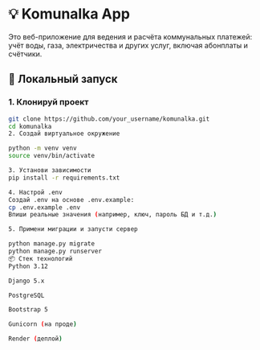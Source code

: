 # 💡 Komunalka App

Это веб-приложение для ведения и расчёта коммунальных платежей: учёт воды, газа, электричества и других услуг, включая абонплаты и счётчики.

## 🚀 Локальный запуск

### 1. Клонируй проект

```bash
git clone https://github.com/your_username/komunalka.git
cd komunalka
2. Создай виртуальное окружение

python -m venv venv
source venv/bin/activate

3. Установи зависимости
pip install -r requirements.txt

4. Настрой .env
Создай .env на основе .env.example:
cp .env.example .env
Впиши реальные значения (например, ключ, пароль БД и т.д.)

5. Примени миграции и запусти сервер

python manage.py migrate
python manage.py runserver
📦 Стек технологий
Python 3.12

Django 5.x

PostgreSQL

Bootstrap 5

Gunicorn (на проде)

Render (дeплой)

